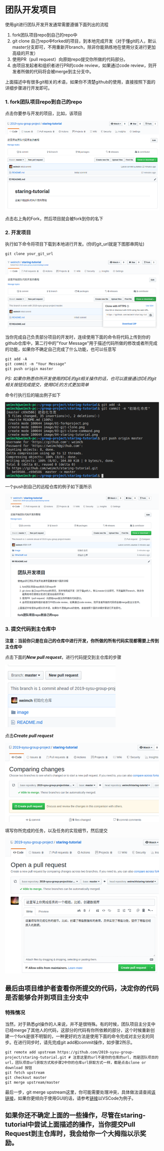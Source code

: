 # 团队开发项目

使用git进行团队开发开发通常需要遵循下面列出的流程

1. fork团队项目repo到自己的repo中
2. git clone 自己repo中forked的项目，到本地完成开发（对于懂git的人，默认master分支即可，不用重新开branch，除非你能熟练地在使用分支进行更加高级的开发）
3. 使用PR（pull request）向原始repo提交你所做的代码部分。
4. 由项目发起者和组织者进行PR的code review，如果通过code review，则开发者所做的代码将会被merge到主分支中。

上面描述中有很多git相关的术语，如果你不清楚github的使用，直接按照下面的详细步骤进行开发即可。

### 1. fork团队项目repo到自己的repo

点击你要参与开发的项目，比如，该项目

![项目主界面](image/04-staring-tutorial.png)

点击右上角的Fork，然后项目就会被fork到你的名下

### 2. 开发项目

执行如下命令将项目下载到本地进行开发。(你的git_url就是下图那串网址)
```console
git clone your_git_url
```

![自己项目主界面](image/02-git-clone.png)

当你完成自己负责部分项目的开发时，连续使用下面的命令将代码上传到你的github仓库中，第二行中的"Your Message"用于描述代码所做的修改或者所完成的功能，如果你不确定自己完成了什么功能，也可以任意写
```
git add -A
git commit -m "Your Message"
git push origin master
```
*PS: 如果你熟悉你所开发使用的IDE的git相关操作的话，也可以直接通过IDE的git相关按钮完成提交，使用IDE的方式更加简单*

命令行执行后的输出例子如下

![git-push命令的输出](image/05-git-result.png)

一个push到自己的远程仓库的例子如下面所示

![git-push之后github主界面](image/06-gitpush-githubview.png)

### 3. 提交代码到主仓库中
**注意：当前你只是在自己的仓库中进行开发，你所做的所有代码实现都需要上传到主仓库中**

点击下面的***New pull request***，进行代码提交到主仓库的步骤

![PR操作按钮](image/07-pr-bt.png)

点击***Create pull request***

![创建PR](image/08-create-pull-request.png)

填写你所完成的任务，以及任务的实现细节，然后提交

![填写PR细节](image/09-fill-pr-details.png)

## 最后由项目维护者查看你所提交的代码，决定你的代码是否能够合并到项目主分支中

### 特殊情况

当然，对于熟悉git操作的人来说，并不是很特殊。有的时候，团队项目主分支中已经merge了其他人的代码，这部分的代码有你所依赖的部分，这个时候重新创建一个fork是很不明智的，一种更好的方法是使用下面的命令完成对主分支的同步。在进行同步时，请先完成git add和commit操作，如步骤2所示。
```shell
git remote add upstream https://github.com/2019-sysu-group-project/staring-tutorial.git # 注意这里的url不是你的仓库的url，而是团队项目的url，团队项目url获取方式和步骤2中你的仓库url获取方式一样，都是点击clone or download 按钮
git fetch upstream
git checkout master
git merge upstream/master
```
最后一步，git merge upstream这里，你可能需要处理冲突，具体做法请查阅[该链接](https://stackoverflow.com/questions/161813/how-to-resolve-merge-conflicts-in-git)，如果你更倾向于使用GUI的话，请参考[链接](https://stackoverflow.com/questions/38216541/visual-studio-code-how-to-resolve-merge-conflicts-with-git)以VSCode为例子。

## 如果你还不确定上面的一些操作，尽管在staring-tutorial中尝试上面描述的操作，当你提交Pull Request到主仓库时，我会给你一个大拇指以示奖励。